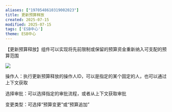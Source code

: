 ```yaml
---
aliases: ["1970548610319002023"]
title: 更新预算释放
created: 2025-07-15
modified: 2025-07-15
tags: ['ESB中心']
theme: ESB中心
---
```


【更新预算释放】组件可以实现将先前限制或保留的预算资金重新纳入可支配的预算范围

![](4c507fb40a8ad6d7d8ca3ba748573a18.jpg)

操作人：执行更新预算释放的操作人ID，可以是指定的某个固定的人，也可以通过上下文获取

选择审批：可以选择指定的审批流程，或者从上下文获取审批

变更类型：可选择“预算变更”或“预算追加”